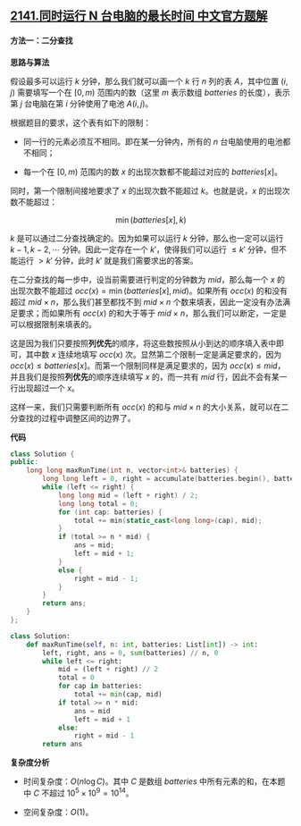 ## [2141.同时运行 N 台电脑的最长时间 中文官方题解](https://leetcode.cn/problems/maximum-running-time-of-n-computers/solutions/100000/tong-shi-yun-xing-n-tai-dian-nao-de-zui-ozvvu)

#### 方法一：二分查找

**思路与算法**

假设最多可以运行 $k$ 分钟，那么我们就可以画一个 $k$ 行 $n$ 列的表 $A$，其中位置 $(i, j)$ 需要填写一个在 $[0, m)$ 范围内的数（这里 $m$ 表示数组 $\textit{batteries}$ 的长度），表示第 $j$ 台电脑在第 $i$ 分钟使用了电池 $A(i, j)$。

根据题目的要求，这个表有如下的限制：

- 同一行的元素必须互不相同。即在某一分钟内，所有的 $n$ 台电脑使用的电池都不相同；

- 每一个在 $[0, m)$ 范围内的数 $x$ 的出现次数都不能超过对应的 $\textit{batteries}[x]$。

同时，第一个限制间接地要求了 $x$ 的出现次数不能超过 $k$。也就是说，$x$ 的出现次数不能超过：

$$
\min(\textit{batteries}[x], k)
$$

$k$ 是可以通过二分查找确定的。因为如果可以运行 $k$ 分钟，那么也一定可以运行 $k-1, k-2, \cdots$ 分钟。因此一定存在一个 $k'$，使得我们可以运行 $\leq k'$ 分钟，但不能运行 $> k'$ 分钟，此时 $k'$ 就是我们需要求出的答案。

在二分查找的每一步中，设当前需要进行判定的分钟数为 $\textit{mid}$，那么每一个 $x$ 的出现次数不能超过 $\textit{occ}(x) = \min(\textit{batteries}[x], \textit{mid})$。如果所有 $\textit{occ}(x)$ 的和没有超过 $\textit{mid} \times n$，那么我们甚至都找不到 $\textit{mid} \times n$ 个数来填表，因此一定没有办法满足要求；而如果所有 $\textit{occ}(x)$ 的和大于等于 $\textit{mid} \times n$，那么我们可以断定，一定是可以根据限制来填表的。

这是因为我们只要按照**列优先**的顺序，将这些数按照从小到达的顺序填入表中即可，其中数 $x$ 连续地填写 $\textit{occ}(x)$ 次。显然第二个限制一定是满足要求的，因为 $\textit{occ}(x) \leq \textit{batteries}[x]$。而第一个限制同样是满足要求的，因为 $\textit{occ}(x) \leq \textit{mid}$，并且我们是按照**列优先**的顺序连续填写 $x$ 的，而一共有 $\textit{mid}$ 行，因此不会有某一行出现超过一个 $x$。

这样一来，我们只需要判断所有 $\textit{occ}(x)$ 的和与 $\textit{mid} \times n$ 的大小关系，就可以在二分查找的过程中调整区间的边界了。

**代码**

```C++ [sol1-C++]
class Solution {
public:
    long long maxRunTime(int n, vector<int>& batteries) {
        long long left = 0, right = accumulate(batteries.begin(), batteries.end(), 0LL) / n, ans = 0;
        while (left <= right) {
            long long mid = (left + right) / 2;
            long long total = 0;
            for (int cap: batteries) {
                total += min(static_cast<long long>(cap), mid);
            }
            if (total >= n * mid) {
                ans = mid;
                left = mid + 1;
            }
            else {
                right = mid - 1;
            }
        }
        return ans;
    }
};
```

```Python [sol1-Python3]
class Solution:
    def maxRunTime(self, n: int, batteries: List[int]) -> int:
        left, right, ans = 0, sum(batteries) // n, 0
        while left <= right:
            mid = (left + right) // 2
            total = 0
            for cap in batteries:
                total += min(cap, mid)
            if total >= n * mid:
                ans = mid
                left = mid + 1
            else:
                right = mid - 1
        return ans
```

**复杂度分析**

- 时间复杂度：$O(n \log C)$。其中 $C$ 是数组 $\textit{batteries}$ 中所有元素的和，在本题中 $C$ 不超过 $10^5 \times 10^9 = 10^{14}$。

- 空间复杂度：$O(1)$。
